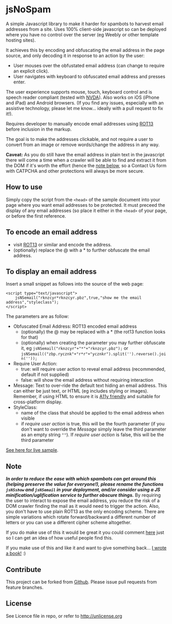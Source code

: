 # jsNoSpam

A simple Javascript library to make it harder for spambots to harvest email addresses from a site.
Uses 100% client-side javascript so can be deployed where you have no control over the server (eg Weebly or other template hosting sites).

It achieves this by encoding and obfuscating the email address in the page source, and only decoding it in response to an action by the user:
* User mouses over the obfustated email address (can change to require an explicit click).
* User navigates with keyboard to obfuscated email address and presses enter.

The user experience supports mouse, touch, keyboard control and is speech reader compliant (tested with [NVDA](http://www.nvaccess.org/)). Also works on iOS (iPhone and iPad) and Android browsers. (If you find any issues, especially with an assistive technology, please let me know... ideally with a pull request to fix it!).

Requires developer to manually encode email addresses using [ROT13](http://rot13.com) before inclusion in the markup.

The goal is to make the addresses clickable, and not require a user to convert from an image or remove words/change the address in any way.

<b>Caveat:</b> As you do still have the email address in plain text in the javascript there will come a time when a crawler will be able to find and extract it from the DOM if it's worth the effort
(hence the <a href="#note">note below</a>, so a Contact Us form with CATPCHA and other protections will always be more secure.

How to use
----------
Simply copy the script from the <code>&lt;head></code> of the sample document into your page where you want email addresses to be protected.
It must preceed the display of any email addresses (so place it either in the <code>&lt;head></code> of your page, or before the first reference.
    
To encode an email address
--------------------------
* visit [ROT13](http://rot13.com) or similar and encode the address.
* (optionally) replace the @ with a * to further obfuscate the email address.

To display an email address
---------------------------
Insert a small snippet as follows into the source of the web page:

    <script type="text/javascript">
        jsNSemail("rknzcyr*rknzcyr.pbz",true,"show me the email address","styleclass");
    </script>
        
The parameters are as follow:
* Obfuscated Email Address: ROT13 encoded email address
    * (optionally) the @ may be replaced with a * (the rot13 function looks for that)
    * (optionally) when creating the parameter you may further obfuscate it, eg <code>jsNSemail("rknzcyr"+"\*"+"rknzcyr.pbz");</code> or <code>jsNSemail(("zbp.rycznk"+"r\*r"+"ycznkr").split('').reverse().join(''));</code>
* Require User Action:
    * true: will require user action to reveal email address (recommended, default if not supplied)
    * false: will show the email address without requiring interaction
* Message: Text to over-ride the default text hiding an email address. This can either be just text, or HTML (eg includes styling or images). Remember, if using HTML to ensure it is [A11y friendly](http://a11yproject.com/) and suitable for cross-platform display.
* StyleClass:
    * name of the class that should be applied to the email address when visible
    * if _require user action_ is true, this will be the fourth parameter (if you don't want to override the _Message_ simply leave the third parameter as an empty string <code>""</code>). If _require user action_ is false, this will be the third parameter

[See here for live sample](https://obm.one/jsnospam).

Note
----
<b><i>In order to reduce the ease with which spambots can get around this (helping preserve the value for everyone!), please rename the functions <code>jsNSshow</code> and <code>jsNSemail</code> in your deployment, 
and/or consider using a JS minification/uglification service to further obscure things.</b></i>
By requiring the user to interact to expose the email address, you reduce the risk of a DOM crawler finding the mail as it would need to trigger the action.
Also, you don't have to use plain ROT13 as the only encoding scheme. There are simple variations which rotate forward/backward a different number of letters
or you can use a different cipher scheme altogether.


If you do make use of this it would be great it you could comment [here](http://post.offbeatmammal.com/2016/03/06/jsnospam-make-it-harder-for-bots-to-find-your-email-address/) just so I can get an idea of how useful people find this.

If you make use of this and like it and want to give something back... [I wrote a book!](http://amzn.to/1SHjbLI) :)

Contribute
----------
This project can be forked from
[Github](https://github.com/Offbeatmammal/jsNoSpam). Please issue pull
requests from feature branches.

License
-------
See Licence file in repo, or refer to http://unlicense.org
